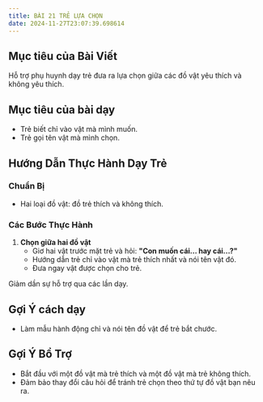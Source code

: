 ```yaml
---
title: BÀI 21 TRẺ LỰA CHỌN
date: 2024-11-27T23:07:39.698614
---
```


## Mục tiêu của Bài Viết  
Hỗ trợ phụ huynh dạy trẻ đưa ra lựa chọn giữa các đồ vật yêu thích và không yêu thích.

## Mục tiêu của bài dạy  
- Trẻ biết chỉ vào vật mà mình muốn.  
- Trẻ gọi tên vật mà mình chọn.  

## Hướng Dẫn Thực Hành Dạy Trẻ  

### Chuẩn Bị  
- Hai loại đồ vật: đồ trẻ thích và không thích.  

### Các Bước Thực Hành  
1. **Chọn giữa hai đồ vật**  
   - Giơ hai vật trước mặt trẻ và hỏi: **"Con muốn cái... hay cái...?"**  
   - Hướng dẫn trẻ chỉ vào vật mà trẻ thích nhất và nói tên vật đó.  
   - Đưa ngay vật được chọn cho trẻ.  

Giảm dần sự hỗ trợ qua các lần dạy.  

## Gợi Ý cách dạy  
- Làm mẫu hành động chỉ và nói tên đồ vật để trẻ bắt chước.  

## Gợi Ý Bổ Trợ  
- Bắt đầu với một đồ vật mà trẻ thích và một đồ vật mà trẻ không thích.  
- Đảm bảo thay đổi câu hỏi để tránh trẻ chọn theo thứ tự đồ vật bạn nêu ra.  

